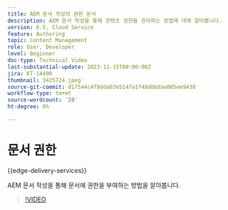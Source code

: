 ```yaml
---
title: AEM 문서 작성의 권한 문서
description: AEM 문서 작성을 통해 콘텐츠 권한을 관리하는 방법에 대해 알아봅니다.
version: 6.5, Cloud Service
feature: Authoring
topic: Content Management
role: User, Developer
level: Beginner
doc-type: Technical Video
last-substantial-update: 2023-11-15T00:00:00Z
jira: KT-14490
thumbnail: 3425724.jpeg
source-git-commit: d17544c4f8dda03e5147a1f48dbbdae005ee9438
workflow-type: tm+mt
source-wordcount: '28'
ht-degree: 0%

---
```



# 문서 권한

{{edge-delivery-services}}

AEM 문서 작성을 통해 문서에 권한을 부여하는 방법을 알아봅니다.

>[!VIDEO](https://video.tv.adobe.com/v/3425724/?learn=on)
